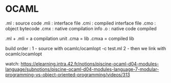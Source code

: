 # OCAML

 .ml : source code
 .mli : interface file
 .cmi : compiled interface file
 .cmo : object bytecode
 .cmx : native compilation info
 .o : native code compiled

 .ml + .mli = a compilation unit
 .cma = lib
 .cmxa = compiled lib

build order :
 1 - source with ocamlc/ocamlopt -c test.ml
 2 - then we link with ocamlc/ocamlopt


watch: https://elearning.intra.42.fr/notions/piscine-ocaml-d04-modules-language/subnotions/piscine-ocaml-d04-modules-language-7-modular-programming-vs-object-oriented-programming/videos/313

